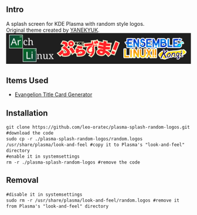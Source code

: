 ##  Intro <br>
A splash screen for KDE Plasma with random style logos. <br>
Original theme created by [YANEKYUK](https://store.kde.org/p/1222244). <br>
![preview](./preview.png)

## Items Used <br>
* [Evangelion Title Card Generator](https://github.com/itorr/eva-title) <br>

## Installation <br>
```shell
git clone https://github.com/leo-oratec/plasma-splash-random-logos.git #download the code
sudo cp -r ./plasma-splash-random-logos/random.logos /usr/share/plasma/look-and-feel #copy it to Plasma's "look-and-feel" directory
#enable it in systemsettings
rm -r ./plasma-splash-random-logos #remove the code
```

## Removal <br>
```shell
#disable it in systemsettings
sudo rm -r /usr/share/plasma/look-and-feel/random.logos #remove it from Plasma's "look-and-feel" directory
```

